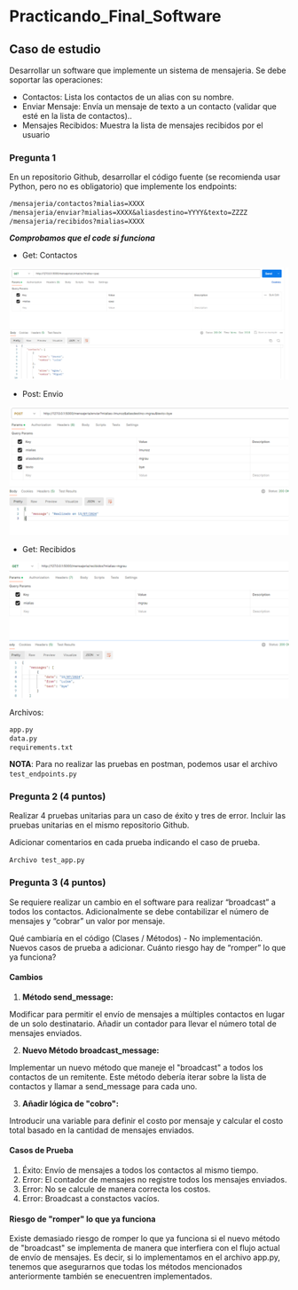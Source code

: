 # Practicando_Final_Software
## Caso de estudio
Desarrollar un software que implemente un sistema de mensajeria.
Se debe soportar las operaciones:

-	Contactos: Lista los contactos de un alias con su nombre.
-	Enviar Mensaje: Envía un mensaje de texto a un contacto (validar que esté en la lista de contactos)..
-	Mensajes Recibidos: Muestra la lista de mensajes recibidos por el usuario

### Pregunta 1
En un repositorio Github, desarrollar el código fuente (se recomienda usar Python, pero no es obligatorio) que implemente los endpoints:


```
/mensajeria/contactos?mialias=XXXX
/mensajeria/enviar?mialias=XXXX&aliasdestino=YYYY&texto=ZZZZ
/mensajeria/recibidos?mialias=XXXX
```
***Comprobamos que el code si funciona***
- Get: Contactos
<p align="center">
  <img src="get_contactos.png" alt="Contactos">
</p>

- Post: Envio
<p align="center">
  <img src="envio.png" alt="Envio">
</p>

- Get: Recibidos
<p align="center">
  <img src="recibido.png" alt="Recibidos">
</p>

Archivos: 
```
app.py
data.py
requirements.txt
```

**NOTA**: Para no realizar las pruebas en postman, podemos usar el archivo `test_endpoints.py`

### Pregunta 2 (4 puntos)

Realizar 4 pruebas unitarias para un caso de éxito y tres de error. Incluir las pruebas unitarias en el mismo repositorio Github.

Adicionar comentarios en cada prueba indicando el caso de prueba.

`Archivo test_app.py `


### Pregunta 3 (4 puntos)

Se requiere realizar un cambio en el software para realizar “broadcast” a todos los contactos. Adicionalmente se debe contabilizar el número de mensajes y “cobrar” un valor por mensaje.

Qué cambiaría en el código (Clases / Métodos) - No implementación.
Nuevos casos de prueba a adicionar.
Cuánto riesgo hay de “romper” lo que ya funciona?

#### Cambios
1. **Método send_message:**

Modificar para permitir el envío de mensajes a múltiples contactos en lugar de un solo destinatario.
Añadir un contador para llevar el número total de mensajes enviados.

2. **Nuevo Método broadcast_message:**

Implementar un nuevo método que maneje el "broadcast" a todos los contactos de un remitente.
Este método debería iterar sobre la lista de contactos y llamar a send_message para cada uno.

3. **Añadir lógica de "cobro":**

Introducir una variable para definir el costo por mensaje y calcular el costo total basado en la cantidad de mensajes enviados.

#### Casos de Prueba
1. Éxito: Envío de mensajes a todos los contactos al mismo tiempo.
2. Error: El contador de mensajes no registre todos los mensajes enviados.
3. Error: No se calcule de manera correcta los costos.
4. Error: Broadcast a constactos vacíos.

#### Riesgo de "romper" lo que ya funciona
Existe demasiado riesgo de romper lo que ya funciona si el nuevo método de "broadcast" se implementa de manera que interfiera con el flujo actual de envío de mensajes. Es decir, si lo implementamos en el archivo app.py, tenemos que asegurarnos que todas los métodos mencionados anteriormente también se enecuentren implementados.

